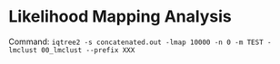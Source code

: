 # Likelihood Mapping Analysis


Command: `iqtree2 -s concatenated.out -lmap 10000 -n 0 -m TEST -lmclust 00_lmclust --prefix XXX`

